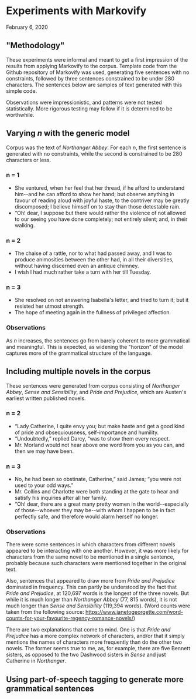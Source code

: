 # Experiments with Markovify
February 6, 2020


## "Methodology"

These experiments were informal and meant to get a first impression of the results from applying Markovify to the corpus. Template code from the Github repository of Markovify was used, generating five sentences with no constraints, followed by three sentences constrained to be under 280 characters. The sentences below are samples of text generated with this simple code. 

Observations were impressionistic, and patterns were not tested statistically. More rigorous testing may follow if it is determined to be worthwhile.

## Varying _n_ with the generic model

Corpus was the text of _Northanger Abbey_. For each _n_, the first sentence is generated with no constraints, while the second is constrained to be 280 characters or less.
### n = 1
* She ventured, when her feel that her thread, if he afford to understand him--and he can afford to show her hand; but observe anything in favour of reading aloud with joyful haste, to the contriver may be greatly discomposed; I believe himself on to stay than those detestable rain.
* “Oh! dear, I suppose but there would rather the violence of not allowed to our seeing you have done completely; not entirely silent; and, in their walking.

### n = 2
* The chaise of a rattle, nor to what had passed away, and I was to produce animosities between the other had, in all their diversities, without having discerned even an antique chimney.
* I wish I had much rather take a turn with her till Tuesday.

### n = 3
* She resolved on not answering Isabella's letter, and tried to turn it; but it resisted her utmost strength.
* The hope of meeting again in the fullness of privileged affection.

### Observations
As _n_ increases, the sentences go from barely coherent to more grammatical and meaningful. This is expected, as widening the "horizon" of the model captures more of the grammatical structure of the language. 

## Including multiple novels in the corpus
These sentences were generated from corpus consisting of _Northanger Abbey_, _Sense and Sensibility_, and _Pride and Prejudice_, which are Austen's earliest written published novels.

### n = 2
* “Lady Catherine, I quite envy you; but make haste and get a good kind of pride and obsequiousness, self-importance and humility.
* “Undoubtedly,” replied Darcy, “was to show them every respect.
* Mr. Morland would not hear above one word from you as you can, and then we may have been.

### n = 3
* No, he had been so obstinate, Catherine,” said James; “you were not used to your odd ways.”
* Mr. Collins and Charlotte were both standing at the gate to hear and satisfy his inquiries after all her family.
* “Oh! dear, there are a great many pretty women in the world--especially of those--whoever they may be--with whom I happen to be in fact perfectly safe, and therefore would alarm herself no longer.

### Observations
There were some sentences in which characters from different novels appeared to be interacting with one another. However, it was more likely for characters from the same novel to be mentioned in a single sentence, probably because such characters were mentioned together in the original text. 

Also, sentences that appeared to draw more from _Pride and Prejudice_ dominated in frequency. This can partly be understood by the fact that _Pride and Prejudice_, at 120,697 words is the longest of the three novels. But while it is much longer than _Northanger Abbey_ (77, 815 words), it is not much longer than _Sense and Sensibility_ (119,394 words). (Word counts were taken from the following source: https://www.janetogeorgette.com/word-counts-for-your-favourite-regency-romance-novels/)

There are two explanations that come to mind. One is that _Pride and Prejudice_ has a more complex network of characters, and/or that it simply mentions the names of characters more frequently than do the other two novels. The former seems true to me, as, for example, there are five Bennett sisters, as opposed to the two Dashwood sisters in _Sense_ and just Catherine in _Northanger_. 

## Using part-of-speech tagging to generate more grammatical sentences